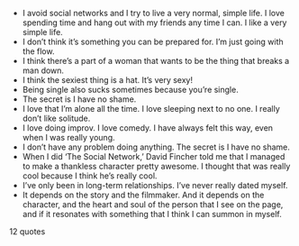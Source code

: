  - I avoid social networks and I try to live a very normal, simple life. I love spending time and hang out with my friends any time I can. I like a very simple life.
 - I don’t think it’s something you can be prepared for. I’m just going with the flow.
 - I think there’s a part of a woman that wants to be the thing that breaks a man down.
 - I think the sexiest thing is a hat. It’s very sexy!
 - Being single also sucks sometimes because you’re single.
 - The secret is I have no shame.
 - I love that I’m alone all the time. I love sleeping next to no one. I really don’t like solitude.
 - I love doing improv. I love comedy. I have always felt this way, even when I was really young.
 - I don’t have any problem doing anything. The secret is I have no shame.
 - When I did ‘The Social Network,’ David Fincher told me that I managed to make a thankless character pretty awesome. I thought that was really cool because I think he’s really cool.
 - I’ve only been in long-term relationships. I’ve never really dated myself.
 - It depends on the story and the filmmaker. And it depends on the character, and the heart and soul of the person that I see on the page, and if it resonates with something that I think I can summon in myself.

12 quotes